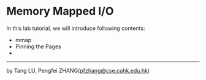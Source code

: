 # Memory Mapped I/O

In this lab tutorial, we will introduce following contents:

* mmap
* Pinning the Pages
* 
---

by Tang LU, Pengfei ZHANG\(pfzhang@cse.cuhk.edu.hk\)

